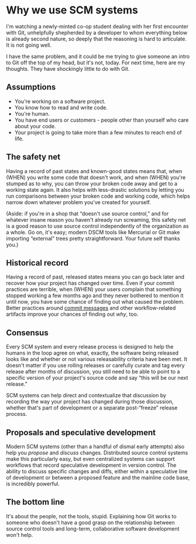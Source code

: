 # Why we use SCM systems

I'm watching a newly-minted co-op student dealing with her first encounter
with Git, unhelpfully shepherded by a developer to whom everything below is
already second nature, so deeply that the reasoning is hard to articulate. It
is not going well.

I have the same problem, and it could be me trying to give someone an intro to
Git off the top of my head, but it's not, today. For next time, here are my
thoughts. They have shockingly little to do with Git.

## Assumptions

* You're working on a software project.
* You know how to read and write code.
* You're human.
* You have end users or customers - people other than yourself who care about
  your code.
* Your project is going to take more than a few minutes to reach end of life.

## The safety net

Having a record of past states and known-good states means that, when (WHEN)
you write some code that doesn't work, and when (WHEN) you're stumped as to
why, you can throw your broken code away and get to a working state again. It
also helps with less-drastic solutions by letting you run comparisons between
your broken code and working code, which helps narrow down whatever problem
you've created for yourself.

(Aside: if you're in a shop that “doesn't use source control,” and for
whatever insane reason you haven't already run screaming, this safety net is a
good reason to use source control independently of the organization as a
whole. Go on, it's easy; modern DSCM tools like Mercurial or Git make
importing “external” trees pretty straightforward. Your future self thanks
you.)

## Historical record

Having a record of past, released states means you can go back later and
recover how your project has changed over time. Even if your commit practices
are terrible, when (WHEN) your users complain that something stopped working a
few months ago and they never bothered to mention it until now, you have some
chance of finding out what caused the problem. Better practices around [commit
messages](commit-messages) and other workflow-related artifacts improve your
chances of finding out _why_, too.

## Consensus

Every SCM system and every release process is designed to help the humans in
the loop agree on what, exactly, the software being released looks like and
whether or not various releasability criteria have been met. It doesn't matter
if you use rolling releases or carefully curate and tag every release after
months of discussion, you still need to be able to point to a specific version
of your project's source code and say “this will be our next release.”

SCM systems can help direct and contextualize that discussion by recording the
way your project has changed during those discussion, whether that's part of
development or a separate post-“freeze” release process.

## Proposals and speculative development

Modern SCM systems (other than a handful of dismal early attempts) also help
you _propose_ and _discuss_ changes. Distributed source control systems make
this particularly easy, but even centralized systems can support workflows
that record speculative development in version control. The ability to discuss
specific changes and diffs, either within a speculative line of development or
between a proposed feature and the mainline code base, is incredibly powerful.

## The bottom line

It's about the people, not the tools, stupid. Explaining how Git works to
someone who doesn't have a good grasp on the relationship between source
control tools and long-term, collaborative software development won't help.
